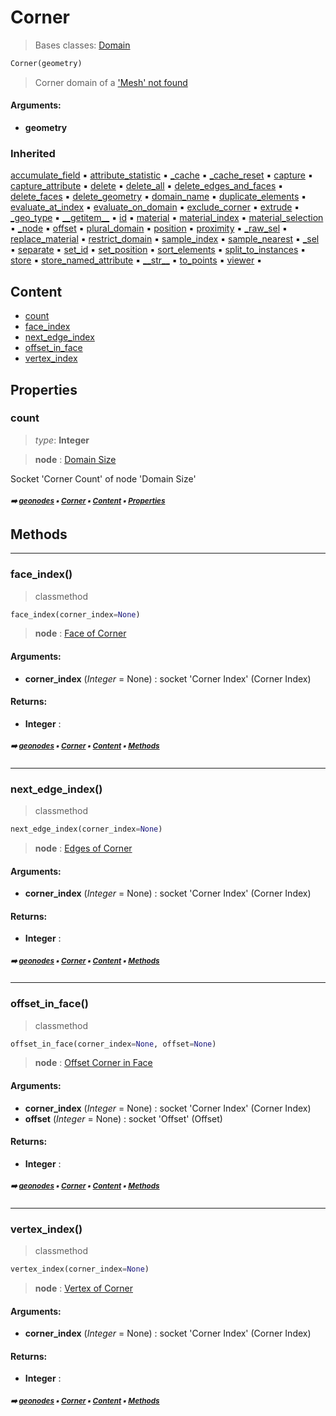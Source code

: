 # Corner

> Bases classes: [Domain](geono-domain.md#domain)

``` python
Corner(geometry)
```

> Corner domain of a ['Mesh' not found]()

#### Arguments:
- **geometry**

### Inherited

[accumulate_field](geono-domain.md#accumulate_field) :black_small_square: [attribute_statistic](geono-domain.md#attribute_statistic) :black_small_square: [\_cache](geono-socke-nodecache.md#_cache) :black_small_square: [\_cache_reset](geono-socke-nodecache.md#_cache_reset) :black_small_square: [capture](geono-domain.md#capture) :black_small_square: [capture_attribute](geono-domain.md#capture_attribute) :black_small_square: [delete](geono-domain.md#delete) :black_small_square: [delete_all](geono-domain.md#delete_all) :black_small_square: [delete_edges_and_faces](geono-domain.md#delete_edges_and_faces) :black_small_square: [delete_faces](geono-domain.md#delete_faces) :black_small_square: [delete_geometry](geono-domain.md#delete_geometry) :black_small_square: [domain_name](geono-domain.md#domain_name) :black_small_square: [duplicate_elements](geono-domain.md#duplicate_elements) :black_small_square: [evaluate_at_index](geono-domain.md#evaluate_at_index) :black_small_square: [evaluate_on_domain](geono-domain.md#evaluate_on_domain) :black_small_square: [exclude_corner](geono-domain.md#exclude_corner) :black_small_square: [extrude](geono-domain.md#extrude) :black_small_square: [\_geo_type](geono-geome-geobase.md#_geo_type) :black_small_square: [\_\_getitem__](geono-geome-geobase.md#__getitem__) :black_small_square: [id](geono-geome-geobase.md#id) :black_small_square: [material](geono-geome-geobase.md#material) :black_small_square: [material_index](geono-geome-geobase.md#material_index) :black_small_square: [material_selection](geono-geome-geobase.md#material_selection) :black_small_square: [\_node](geono-domain.md#_node) :black_small_square: [offset](geono-geome-geobase.md#offset) :black_small_square: [plural_domain](geono-domain.md#plural_domain) :black_small_square: [position](geono-geome-geobase.md#position) :black_small_square: [proximity](geono-domain.md#proximity) :black_small_square: [\_raw_sel](geono-geome-geobase.md#_raw_sel) :black_small_square: [replace_material](geono-geome-geobase.md#replace_material) :black_small_square: [restrict_domain](geono-domain.md#restrict_domain) :black_small_square: [sample_index](geono-domain.md#sample_index) :black_small_square: [sample_nearest](geono-domain.md#sample_nearest) :black_small_square: [\_sel](geono-domain.md#_sel) :black_small_square: [separate](geono-domain.md#separate) :black_small_square: [set_id](geono-geome-geobase.md#set_id) :black_small_square: [set_position](geono-geome-geobase.md#set_position) :black_small_square: [sort_elements](geono-domain.md#sort_elements) :black_small_square: [split_to_instances](geono-domain.md#split_to_instances) :black_small_square: [store](geono-domain.md#store) :black_small_square: [store_named_attribute](geono-domain.md#store_named_attribute) :black_small_square: [\_\_str__](geono-domain.md#__str__) :black_small_square: [to_points](geono-domain.md#to_points) :black_small_square: [viewer](geono-domain.md#viewer) :black_small_square:

## Content

- [count](geono-corner.md#count)
- [face_index](geono-corner.md#face_index)
- [next_edge_index](geono-corner.md#next_edge_index)
- [offset_in_face](geono-corner.md#offset_in_face)
- [vertex_index](geono-corner.md#vertex_index)

## Properties



### count

> _type_: **Integer**
>

> **node** : [Domain Size](https://docs.blender.org/manual/en/latest/modeling/geometry_nodes/attribute/domain_size.html)



Socket 'Corner Count' of node 'Domain Size'

##### <sub>:arrow_right: [geonodes](index.md#geonodes) :black_small_square: [Corner](geono-corner.md#corner) :black_small_square: [Content](geono-corner.md#content) :black_small_square: [Properties](geono-corner.md#properties)</sub>

## Methods



----------
### face_index()

> classmethod

``` python
face_index(corner_index=None)
```

> **node** : [Face of Corner](https://docs.blender.org/manual/en/latest/modeling/geometry_nodes/mesh/topology/face_of_corner.html)



#### Arguments:
- **corner_index** (_Integer_ = None) : socket 'Corner Index' (Corner Index)



#### Returns:
- **Integer** :

##### <sub>:arrow_right: [geonodes](index.md#geonodes) :black_small_square: [Corner](geono-corner.md#corner) :black_small_square: [Content](geono-corner.md#content) :black_small_square: [Methods](geono-corner.md#methods)</sub>

----------
### next_edge_index()

> classmethod

``` python
next_edge_index(corner_index=None)
```

> **node** : [Edges of Corner](https://docs.blender.org/manual/en/latest/modeling/geometry_nodes/mesh/topology/edges_of_corner.html)



#### Arguments:
- **corner_index** (_Integer_ = None) : socket 'Corner Index' (Corner Index)



#### Returns:
- **Integer** :

##### <sub>:arrow_right: [geonodes](index.md#geonodes) :black_small_square: [Corner](geono-corner.md#corner) :black_small_square: [Content](geono-corner.md#content) :black_small_square: [Methods](geono-corner.md#methods)</sub>

----------
### offset_in_face()

> classmethod

``` python
offset_in_face(corner_index=None, offset=None)
```

> **node** : [Offset Corner in Face](https://docs.blender.org/manual/en/latest/modeling/geometry_nodes/mesh/topology/offset_corner_in_face.html)



#### Arguments:
- **corner_index** (_Integer_ = None) : socket 'Corner Index' (Corner Index)
- **offset** (_Integer_ = None) : socket 'Offset' (Offset)



#### Returns:
- **Integer** :

##### <sub>:arrow_right: [geonodes](index.md#geonodes) :black_small_square: [Corner](geono-corner.md#corner) :black_small_square: [Content](geono-corner.md#content) :black_small_square: [Methods](geono-corner.md#methods)</sub>

----------
### vertex_index()

> classmethod

``` python
vertex_index(corner_index=None)
```

> **node** : [Vertex of Corner](https://docs.blender.org/manual/en/latest/modeling/geometry_nodes/mesh/topology/vertex_of_corner.html)



#### Arguments:
- **corner_index** (_Integer_ = None) : socket 'Corner Index' (Corner Index)



#### Returns:
- **Integer** :

##### <sub>:arrow_right: [geonodes](index.md#geonodes) :black_small_square: [Corner](geono-corner.md#corner) :black_small_square: [Content](geono-corner.md#content) :black_small_square: [Methods](geono-corner.md#methods)</sub>